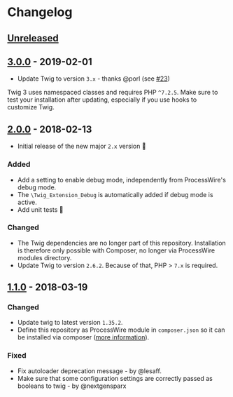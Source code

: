 # Changelog

## [Unreleased]


## [3.0.0] - 2019-02-01

* Update Twig to version `3.x` - thanks @porl (see [#23](https://github.com/wanze/TemplateEngineTwig/pull/23))

Twig 3 uses namespaced classes and requires PHP `^7.2.5`. Make sure to test your installation after updating,
especially if you use hooks to customize Twig.

## [2.0.0] - 2018-02-13

* Initial release of the new major `2.x` version 🐣

### Added

* Add a setting to enable debug mode, independently from ProcessWire's debug mode.  
* The `\Twig_Extension_Debug` is automatically added if debug mode is active.
* Add unit tests 🎉

### Changed

* The Twig dependencies are no longer part of this repository. Installation is therefore only
possible with Composer, no longer via ProcessWire modules directory. 
* Update Twig to version `2.6.2`. Because of that, PHP > `7.x` is required.

## [1.1.0] - 2018-03-19

### Changed

* Update twig to latest version `1.35.2`.
* Define this repository as ProcessWire module in `composer.json` so it can be installed via composer
([more information](http://harikt.com/blog/2013/11/16/composer-support-for-processwire-modules/)).

### Fixed

* Fix autoloader deprecation message - by @lesaff.
* Make sure that some configuration settings are correctly passed as booleans to twig - by @nextgensparx

[3.0.0]: https://github.com/wanze/TemplateEngineTwig/releases/tag/v3.0.0
[2.0.0]: https://github.com/wanze/TemplateEngineTwig/releases/tag/v2.0.0
[1.1.0]: https://github.com/wanze/TemplateEngineTwig/releases/tag/v1.1.0
[Unreleased]: https://github.com/wanze/TemplateEngineTwig/compare/v3.0.0...HEAD
